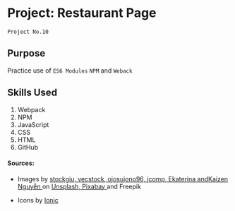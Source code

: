 # Project: Restaurant Page
`Project No.10`

## Purpose
Practice use of `ES6 Modules` `NPM` and `Weback`

## Skills Used
1. Webpack
2. NPM
3. JavaScript
4. CSS
5. HTML
6. GitHub

#### Sources:
* Images by <a href="https://www.freepik.com/free-ai-image/grilled-cheeseburger-fries-american-pub-food-generated-by-ai_43003336.htm#query=burgers&position=21&from_view=search&track=ais_ai_generated">stockgiu, </a><a href="https://www.freepik.com/free-ai-image/grilled-beef-burger-with-fresh-tomato-cheese-generated-by-ai_41417331.htm#query=burgers&position=3&from_view=search&track=ais_ai_generated">vecstock, </a><a href="https://www.freepik.com/free-ai-image/healthy-delicious-beef-sandwich-ai-generated-image_45137708.htm#query=steak%20sandwhich&position=22&from_view=search&track=ais_ai_generated">ojosujono96, </a><a href="https://www.freepik.com/free-photo/delicious-french-fried-potato-mix-with-chilly-powder-wooden-table_5192667.htm#query=crispy%20fries&position=48&from_view=search&track=country_rows_v2">jcomp, </a><a href="https://pixabay.com/users/murrrphoto-7908956/?utm_source=link-attribution&utm_medium=referral&utm_campaign=image&utm_content=5988435">Ekaterina and</a><a href="https://unsplash.com/@kaizennguyen?utm_source=unsplash&utm_medium=referral&utm_content=creditCopyText">Kaizen Nguyễn </a> on <a href="https://unsplash.com/photos/jcLcWL8D7AQ?utm_source=unsplash&utm_medium=referral&utm_content=creditCopyText">Unsplash, </a><a href="https://pixabay.com//?utm_source=link-attribution&utm_medium=referral&utm_campaign=image&utm_content=5988435">Pixabay </a>and Freepik

* Icons by <a href="https://ionic.io/ionicons">Ionic</a>
  